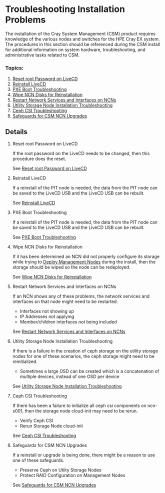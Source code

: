 # Troubleshooting Installation Problems

The installation of the Cray System Management (CSM) product requires knowledge of the various nodes and
switches for the HPE Cray EX system. The procedures in this section should be referenced during the CSM install
for additional information on system hardware, troubleshooting, and administrative tasks related to CSM.

### Topics:

   1. [Reset root Password on LiveCD](#reset_root_password_on_LiveCD)
   1. [Reinstall LiveCD](#reinstall_livecd)
   1. [PXE Boot Troubleshooting](#pxe_boot_troubleshooting)
   1. [Wipe NCN Disks for Reinstallation](#wipe_ncn_disks_for_reinstallation)
   1. [Restart Network Services and Interfaces on NCNs](#restart_network_services_and_interfaces_on_ncns)
   1. [Utility Storage Node Installation Troubleshooting](#utility_storage_node_installation_troubleshooting)
   1. [Ceph CSI Troubleshooting](#ceph_csi_troubleshooting)
   1. [Safeguards for CSM NCN Upgrades](#safeguards_for_csm_ncn_upgrades)


## Details

   <a name="reset_root_password_on_LiveCD"></a>
   1. Reset root Password on LiveCD  
   
      If the root password on the LiveCD needs to be changed, then this procedure does the reset.  
      
      See [Reset root Password on LiveCD](reset_root_password_on_LiveCD.md)
   <a name="reinstall_livecd"></a>

   1. Reinstall LiveCD

      If a reinstall of the PIT node is needed, the data from the PIT node can be saved to the LiveCD USB and
      the LiveCD USB can be rebuilt.

      See [Reinstall LiveCD](reinstall_livecd.md)
   <a name="pxe_boot_troubleshooting"></a>

   1. PXE Boot Troubleshooting

      If a reinstall of the PIT node is needed, the data from the PIT node can be saved to the LiveCD USB and
      the LiveCD USB can be rebuilt.

      See [PXE Boot Troubleshooting](pxe_boot_troubleshooting.md)
   <a name="wipe_ncn_disks_for_reinstallation"></a>

   1. Wipe NCN Disks for Reinstallation

      If it has been determined an NCN did not properly configure its storage while trying to
      [Deploy Management Nodes](deploy_management_nodes.md) during the install, then the
      storage should be wiped so the node can be redeployed.

      See [Wipe NCN Disks for Reinstallation](wipe_ncn_disks_for_reinstallation.md)
   <a name="restart_network_services_and_interfaces_on_ncns"></a>

   1. Restart Network Services and Interfaces on NCNs
      
      If an NCN shows any of these problems, the network services and interfaces on that node might need to be restarted.
         * Interfaces not showing up
         * IP Addresses not applying
         * Member/children interfaces not being included
      
      See [Restart Network Services and Interfaces on NCNs](restart_network_services_and_interfaces_on_ncns.md)
   <a name="utility_storage_node_installation_troubleshooting"></a>

   1. Utility Storage Node Installation Troubleshooting

      If there is a failure in the creation of ceph storage on the utility storage nodes for one of these scenarios,
      the ceph storage might need to be reinitialized. 
         * Sometimes a large OSD can be created which is a concatenation of multiple devices, instead of one OSD per device

      See [Utility Storage Node Installation Troubleshooting](utility_storage_node_installation_troubleshooting.md)
   <a name="ceph_csi_troubleshooting"></a>

   1. Ceph CSI Troubleshooting

      If there has been a failure to initialize all ceph csi components on ncn-s001, then the storage node 
      cloud-init may need to be rerun.
         * Verify Ceph CSI
         * Rerun Storage Node cloud-init

      See [Ceph CSI Troubleshooting](ceph_csi_troubleshooting.md)
   <a name="safeguards_for_csm_ncn_upgrades"></a>

   1. Safeguards for CSM NCN Upgrades

      If a reinstall or upgrade is being done, there might be a reason to use one of these safeguards.
         * Preserve Ceph on Utiity Storage Nodes
         * Protect RAID Configuration on Management Nodes

      See [Safeguards for CSM NCN Upgrades](safeguards_for_csm_ncn_upgrades.md)

